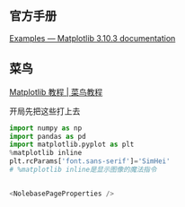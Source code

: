 ## 官方手册

[Examples — Matplotlib 3.10.3 documentation](https://matplotlib.org/stable/gallery/index.html)

## 菜鸟

[Matplotlib 教程 | 菜鸟教程](https://www.runoob.com/matplotlib/matplotlib-tutorial.html)

开局先把这些打上去

```python
import numpy as np
import pandas as pd
import matplotlib.pyplot as plt
%matplotlib inline
plt.rcParams['font.sans-serif']='SimHei'
# %matplotlib inline是显示图像的魔法指令


<NolebasePageProperties />
```